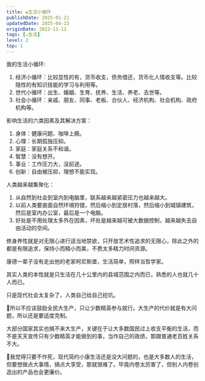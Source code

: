 ```yaml
---
title: ☯️生活小循环
publishDate: 2025-01-21
updatedDate: 2025-04-23
originDate: 2022-11-11
tags: [☕️生活]
level: 2
top: 1
---
```


我的生活小循环:

1. 经济小循环：比较显性的有，货币收支，债务借还，货币化人情收支等。比较隐性的有知识技能的学习与利用等。
2. 世代小循环：出生、婚姻、生育、抚养、生活、养老、去世等。
3. 社会小循环：亲戚、朋友、同事、老板、合伙人、经济机构、社会机构、政府机构等。

影响生活的六类因素及其解决方案：

1. 身体：健康问题、咖啡上瘾。
2. 心理：长期孤独压抑。
3. 家庭：家庭关系不和谐。
4. 智慧：没有想开。
5. 事业：工作压力大，没前途。
6. 创新：自由被压抑，理想不能实现。

人类越来越集聚化：

1. 从自然到社会到室内到电脑里，联系越来越紧密压力也越来越大。
2. 以前人类要直面自然环境狩猎，然后缩小到定居村落，然后缩小到城镇建筑，然后是室内办公室，最后是一个电脑。
3. 好处是不用处理太多外在因素，坏处是越来越可被大数据控制，越来越失去自由活动的空间。

修身养性就是对无限心进行适当地禁欲，只开放艺术性追求的无限心，除此之外的都是有限追求，保持小而精小而美，不费太多精力时间资源。

康德一辈子没有走出他的老家柯尼斯堡，生活简单，照样当哲学家。

其实人类的本性就是只生活在几十公里内的县城范围之内而已，熟悉的人也就几十人而已。

只是现代社会太复杂了，人类自己给自己挖坑。

🤔所以不应该鼓励全民大生产，只让少数精英参与就行。大生产的代价就是有大问题，所以还是要适度克制。

大部分国家其实也搞不来大生产，关键在于让大多数国民过上收支平衡的生活，而不是天天宣传只有少数精英才能做到的事，当作自己的政绩，那跟普通老百姓关系不大。

🤔我觉得只要不作死，现代简约小康生活还是没大问题的，也是大多数人的生活，但要想做点大事情，搞点大享受，那就很难了。毕竟内卷太厉害了，但别人内卷创造出的产品也会更廉价。
